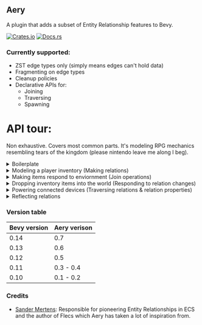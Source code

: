 ## Aery
A plugin that adds a subset of Entity Relationship features to Bevy.

[![Crates.io](https://img.shields.io/crates/v/aery)](https://crates.io/crates/aery)
[![Docs.rs](https://img.shields.io/docsrs/aery)](https://docs.rs/aery/latest/aery/)

### Currently supported:
- ZST edge types only (simply means edges can't hold data)
- Fragmenting on edge types
- Cleanup policies
- Declarative APIs for:
  - Joining
  - Traversing
  - Spawning

# API tour:
Non exhaustive. Covers most common parts. It's modeling RPG mechanics resembling tears of the
kingdom (please nintendo leave me along I beg).

<details>
<summary>Boilerplate</summary>


```rust
use bevy::prelude::*;
use aery::prelude::*;

#[derive(Clone, Copy, Component)]
struct Pos(Vec3);

#[derive(Component)]
struct Character;

#[derive(Component)]
struct Weapon {
    uses: u32,
    strength: u32,
}

#[derive(Component)]
struct Stick;

#[derive(Clone, Copy)]
enum Climate {
    Freezing,
    Cold,
    Neutral,
    Hot,
    Blazing,
}

#[derive(Resource)]
struct ClimateMap {
    // ..
}

impl ClimateMap {
    fn climate_at(&self, pos: Pos) -> Climate {
        todo!()
    }
}

#[derive(Component)]
enum Food {
    Raw { freshness: f32 },
    Cooked,
    Spoiled,
}

impl Food {
    fn tick(&mut self, climate: Climate) {
        let Food::Raw { freshness } = self else { return };

        if *freshness < 0. {
            *self = Food::Spoiled;
            return
        }

        match climate {
            Climate::Neutral => *freshness -= 1.,       // spoils over time
            Climate::Cold => *freshness -= 0.1,         // spoils slowly
            Climate::Freezing => *freshness -= 0.01,    // spoils very slowly
            Climate::Hot => *freshness -= 5.,           // spoils quickly
            Climate::Blazing => *self = Food::Cooked,   // Cooks food (should add a timer)
        }
    }
}

#[derive(Component)]
struct Apple;
```

</details>

<details>
<summary>Modeling a player inventory (Making relations)</summary>


```rust
#[derive(Relation)]
struct Inventory;

fn setup(mut cmds: Commands) {
    // Spawn character with some starting items.
    cmds.spawn((Character, Pos(Vec3::default())))
        .scope::<Inventory>(|invt| {
            // Give them a starting weapon & 3 food items
            invt.add((Weapon { uses: 32, strength: 4 }, Stick))
                .add((Food::Raw { freshness: 128. }, Apple))
                .add((Food::Raw { freshness: 128. }, Apple))
                .add((Food::Raw { freshness: 128. }, Apple));
        });

    // Alternatively construct relatiosn manually.
    // This might be more appropriate for changing an inventory or making more complex graphs.
    let char = cmds.spawn((Character, Pos(Vec3::default()))).id();
    cmds.spawn((Weapon { uses: 32, strength: 4, }, Stick)).set::<Inventory>(char);
    cmds.spawn((Food::Raw { freshness: 128. }, Apple)).set::<Inventory>(char);
    cmds.spawn((Food::Raw { freshness: 128. }, Apple)).set::<Inventory>(char);
    cmds.spawn((Food::Raw { freshness: 128. }, Apple)).set::<Inventory>(char);
}
```

</details>

<details>
<summary>Making items respond to enviornment (Join operations)</summary>


```rust
fn tick_food(
    mut characters: Query<((&Character, &Pos), Relations<Inventory>)>,
    mut inventory_food: Query<&mut Food, Without<Pos>>,
    mut food: Query<(&mut Food, &Pos)>,
    climate_map: Res<ClimateMap>,
) {
    // Tick foods that are just in the world somewhere
    for (mut food, pos) in food.iter_mut() {
        food.tick(climate_map.climate_at(*pos));
    }

    // Tick foods that are in a character's inventory based on the character's position
    for ((_, pos), edges) in characters.iter() {
        let climate = climate_map.climate_at(*pos);
        edges.join::<Inventory>(&mut inventory_food).for_each(|mut food| {
            food.tick(climate);
        });
    }
}
```

</details>

<details>
<summary>Dropping inventory items into the world (Responding to relation changes)</summary>


```rust
fn drop_item_from_inventory(
    trigger: Trigger<UnsetEvent<Inventory>>,
    mut commands: Commands,
    characters: Query<&Pos, With<Character>>,
    food: Query<Entity, With<Food>>,
) {
    // Set an items position to the position of the character that last had the item
    // in their inventory when they drop it.
    let Ok(pos) = characters.get(trigger.event().target) else { return };
    commands.entity(trigger.entity()).insert(*pos);
}
```

</details>

<details>
<summary>Powering connected devices (Traversing relations & relation properties)</summary>


```rust
// This relation has a custom property. Properties can be overriden by supplying arguments to
// the attribute macro. See the `Relation` trait & `CleanupPolicy` enum for more details.
// - Symmetric: Makes relations symmetric. Setting A -R-> B also sets B -R-> A.
// - Poly: Allows holding multiple relations of that type to different entities.
//
// There are also cleanup properties. Only one of these can be supplied to the attribute macro.
// - Counted: Edge counted cleanup (eg. despawn a parent if all its children are despawned)
// - Recursive: Recursively cleans up (eg. despawn all children of a parent with the parent)
// - Total: Does both counted & recursive cleanup
#[derive(Relation)]
#[aery(Symmetric, Poly)]
struct FuseJoint;

#[derive(Component)]
struct Fan {
    orientation: Quat
}

#[derive(Component)]
struct Powered;

fn tick_devices(
    mut devices: Query<((Entity, &mut Pos), Relations<FuseJoint>)>,
    mut fans: Query<(Entity, &Fan, &mut Pos), With<Powered>>,
) {
    for (entity, fan, pos) in fans.iter_mut() {
        // Move the fan based on its orientation
        pos = todo!();

        // Track visited nodes because this is a symmetric relationship
        let mut updated = vec![entity];

        devices.traverse_mut::<FuseJoint>([entity]).for_each(|(entity, ref mut pos), _| {
            if updated.contains(&entity) {
                TCF::Close
            } else {
                // Move connected device based on fan direction
                pos = todo!();
                updated.push(*entity);
                TCF::Continue
            }
        });
    }
}
```

</details>

<details>
<summary>Reflecting relations</summary>

```rust
App::new()
    // We just need to register the types for relfection.
    .register_relation::<Inventory>()
    .register_relation::<FuseJoint>()
    // ..
    .run();
```

</details>


### Version table
| Bevy version | Aery verison |
|--------------|--------------|
| 0.14         | 0.7          |
| 0.13         | 0.6          |
| 0.12         | 0.5          |
| 0.11         | 0.3 - 0.4    |
| 0.10         | 0.1 - 0.2    |

### Credits
- [Sander Mertens](https://github.com/SanderMertens):
Responsible for pioneering Entity Relationships in ECS and the author of Flecs which Aery has taken 
a lot of inspiration from.
